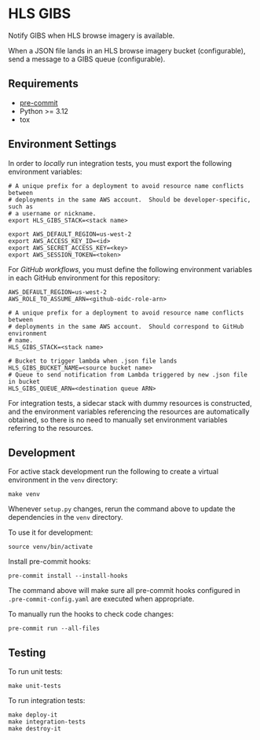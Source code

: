 # HLS GIBS

Notify GIBS when HLS browse imagery is available.

When a JSON file lands in an HLS browse imagery bucket (configurable), send a
message to a GIBS queue (configurable).

## Requirements

- [pre-commit](https://pre-commit.com/)
- Python >= 3.12
- tox

## Environment Settings

In order to _locally_ run integration tests, you must export the following
environment variables:

```plain
# A unique prefix for a deployment to avoid resource name conflicts between
# deployments in the same AWS account.  Should be developer-specific, such as
# a username or nickname.
export HLS_GIBS_STACK=<stack name>

export AWS_DEFAULT_REGION=us-west-2
export AWS_ACCESS_KEY_ID=<id>
export AWS_SECRET_ACCESS_KEY=<key>
export AWS_SESSION_TOKEN=<token>
```

For _GitHub workflows_, you must define the following environment variables in
each GitHub environment for this repository:

```plain
AWS_DEFAULT_REGION=us-west-2
AWS_ROLE_TO_ASSUME_ARN=<github-oidc-role-arn>

# A unique prefix for a deployment to avoid resource name conflicts between
# deployments in the same AWS account.  Should correspond to GitHub environment
# name.
HLS_GIBS_STACK=<stack name>

# Bucket to trigger lambda when .json file lands
HLS_GIBS_BUCKET_NAME=<source bucket name>
# Queue to send notification from Lambda triggered by new .json file in bucket
HLS_GIBS_QUEUE_ARN=<destination queue ARN>
```

For integration tests, a sidecar stack with dummy resources is constructed, and
the environment variables referencing the resources are automatically obtained,
so there is no need to manually set environment variables referring to the
resources.

## Development

For active stack development run the following to create a virtual environment
in the `venv` directory:

```plain
make venv
```

Whenever `setup.py` changes, rerun the command above to update the dependencies
in the `venv` directory.

To use it for development:

```plain
source venv/bin/activate
```

Install pre-commit hooks:

```plain
pre-commit install --install-hooks
```

The command above will make sure all pre-commit hooks configured in
`.pre-commit-config.yaml` are executed when appropriate.

To manually run the hooks to check code changes:

```plain
pre-commit run --all-files
```

## Testing

To run unit tests:

```plain
make unit-tests
```

To run integration tests:

```plain
make deploy-it
make integration-tests
make destroy-it
```
